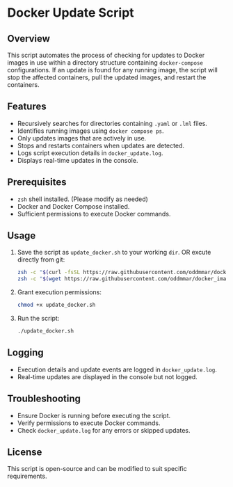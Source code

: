 # Docker Update Script

## Overview

This script automates the process of checking for updates to Docker images in use within a directory structure containing `docker-compose` configurations. If an update is found for any running image, the script will stop the affected containers, pull the updated images, and restart the containers.

## Features

- Recursively searches for directories containing `.yaml` or `.lml` files.
- Identifies running images using `docker compose ps`.
- Only updates images that are actively in use.
- Stops and restarts containers when updates are detected.
- Logs script execution details in `docker_update.log`.
- Displays real-time updates in the console.

## Prerequisites

- `zsh` shell installed. (Please modify as needed)
- Docker and Docker Compose installed.
- Sufficient permissions to execute Docker commands.

## Usage

1. Save the script as `update_docker.sh` to your working `dir`. OR excute directly from git:
    ```sh
    zsh -c "$(curl -fsSL https://raw.githubusercontent.com/oddmmar/docker_image_updater/refs/heads/main/image_update.sh)"
    zsh -c "$(wget https://raw.githubusercontent.com/oddmmar/docker_image_updater/refs/heads/main/image_update.sh)"
    ```
2. Grant execution permissions:
   ```sh
   chmod +x update_docker.sh
   ```
3. Run the script:
   ```sh
   ./update_docker.sh
   ```

## Logging

- Execution details and update events are logged in `docker_update.log`.
- Real-time updates are displayed in the console but not logged.

## Troubleshooting

- Ensure Docker is running before executing the script.
- Verify permissions to execute Docker commands.
- Check `docker_update.log` for any errors or skipped updates.

## License

This script is open-source and can be modified to suit specific requirements.
